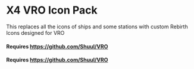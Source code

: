 # X4 VRO Icon Pack
This replaces all the icons of ships and some stations with custom Rebirth Icons designed for VRO
#### Requires https://github.com/Shuul/VRO

#### Requires https://github.com/Shuul/VRO
